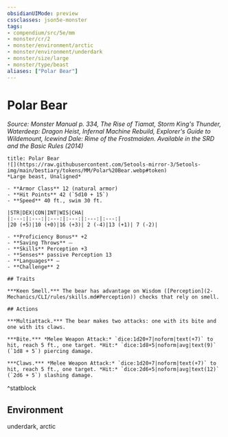 ```yaml
---
obsidianUIMode: preview
cssclasses: json5e-monster
tags:
- compendium/src/5e/mm
- monster/cr/2
- monster/environment/arctic
- monster/environment/underdark
- monster/size/large
- monster/type/beast
aliases: ["Polar Bear"]
---
```

# Polar Bear
*Source: Monster Manual p. 334, The Rise of Tiamat, Storm King's Thunder, Waterdeep: Dragon Heist, Infernal Machine Rebuild, Explorer's Guide to Wildemount, Icewind Dale: Rime of the Frostmaiden. Available in the <span title='Systems Reference Document (5.1)'>SRD</span> and the Basic Rules (2014)*  

```ad-statblock
title: Polar Bear
![](https://raw.githubusercontent.com/5etools-mirror-3/5etools-img/main/bestiary/tokens/MM/Polar%20Bear.webp#token)
*Large beast, Unaligned*

- **Armor Class** 12 (natural armor)
- **Hit Points** 42 (`5d10 + 15`)
- **Speed** 40 ft., swim 30 ft.

|STR|DEX|CON|INT|WIS|CHA|
|:---:|:---:|:---:|:---:|:---:|:---:|
|20 (+5)|10 (+0)|16 (+3)| 2 (-4)|13 (+1)| 7 (-2)|

- **Proficiency Bonus** +2
- **Saving Throws** ⏤
- **Skills** Perception +3
- **Senses** passive Perception 13
- **Languages** —
- **Challenge** 2

## Traits

***Keen Smell.*** The bear has advantage on Wisdom ([Perception](2-Mechanics/CLI/rules/skills.md#Perception)) checks that rely on smell.

## Actions

***Multiattack.*** The bear makes two attacks: one with its bite and one with its claws.

***Bite.*** *Melee Weapon Attack:* `dice:1d20+7|noform|text(+7)` to hit, reach 5 ft., one target. *Hit:* `dice:1d8+5|noform|avg|text(9)` (`1d8 + 5`) piercing damage.

***Claws.*** *Melee Weapon Attack:* `dice:1d20+7|noform|text(+7)` to hit, reach 5 ft., one target. *Hit:* `dice:2d6+5|noform|avg|text(12)` (`2d6 + 5`) slashing damage.
```
^statblock

## Environment

underdark, arctic